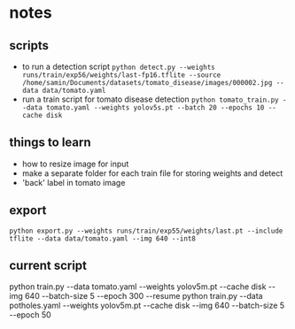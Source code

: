 # notes

## scripts
- to run a detection script
`
python detect.py --weights runs/train/exp56/weights/last-fp16.tflite --source /home/samin/Documents/datasets/tomato_disease/images/000002.jpg --data data/tomato.yaml
`
- run a train script for tomato disease detection
`
python tomato_train.py --data tomato.yaml --weights yolov5s.pt --batch 20 --epochs 10 --cache disk
`
## things to learn
- how to resize image for input
- make a separate folder for each train file for storing weights and detect
- 'back' label in tomato image

## export
 `
 python export.py --weights runs/train/exp55/weights/last.pt --include tflite --data data/tomato.yaml --img 640 --int8
 `
 
## current script
python train.py --data tomato.yaml --weights yolov5m.pt --cache disk --img 640 --batch-size 5 --epoch 300 --resume
python train.py --data potholes.yaml --weights yolov5m.pt --cache disk --img 640 --batch-size 5 --epoch 50

